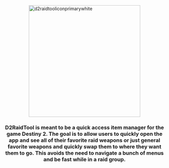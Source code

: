 <div style="display: flex; flex-direction: column; justify-content: center; align-items: center">
  <img src="https://github.com/askkew/d2-raid-tool/assets/71997447/3550fc28-f240-4377-99e2-a938b06d0927" alt="d2raidtooliconprimarywhite" width="350" height="350">
  <h3 style="text-align: center;">D2RaidTool is meant to be a quick access item manager for the game Destiny 2. The goal is to allow users to quickly open the app and see all of their favorite raid weapons or just general favorite weapons and quickly swap them to where they want them to go. This avoids the need to navigate a bunch of menus and be fast while in a raid group.
  </h3>
</div>

